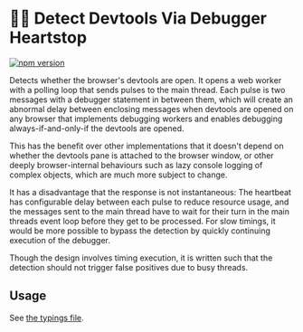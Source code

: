 # 💞🐛 Detect Devtools Via Debugger Heartstop

[![npm version][npm-version-label]][npm-url]

Detects whether the browser's devtools are open. It opens a web worker with a polling loop that sends pulses to the main thread. Each pulse is two messages with a debugger statement in between them, which will create an abnormal delay between enclosing messages when devtools are opened on any browser that implements debugging workers and enables debugging always-if-and-only-if the devtools are opened.

This has the benefit over other implementations that it doesn't depend on whether the devtools pane is attached to the browser window, or other deeply browser-internal behaviours such as lazy console logging of complex objects, which are much more subject to change.

It has a disadvantage that the response is not instantaneous: The heartbeat has configurable delay between each pulse to reduce resource usage, and the messages sent to the main thread have to wait for their turn in the main threads event loop before they get to be processed. For slow timings, it would be more possible to bypass the detection by quickly continuing execution of the debugger.

Though the design involves timing execution, it is written such that the detection should not trigger false positives due to busy threads.

## Usage

See [the typings file](https://github.com/david-fong/detect-devtools-via-debugger-heartstop/blob/main/index.d.ts).

[npm-version-label]: https://img.shields.io/npm/v/detect-devtools-via-debugger-heartstop.svg?style=flat-square
[npm-url]: https://www.npmjs.com/package/detect-devtools-via-debugger-heartstop